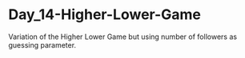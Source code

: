 # Day_14-Higher-Lower-Game
Variation of the Higher Lower Game  but using number of followers as guessing parameter.
